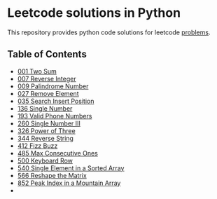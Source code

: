 # Leetcode solutions in Python

This repository provides python code solutions for leetcode [problems](https://leetcode.com/problemset/all/).

## Table of Contents
* [001 Two Sum](https://github.com/ipudu/leetcode-solutions/blob/master/solutions/001_two-sum.py)
* [007 Reverse Integer](https://github.com/ipudu/leetcode-solutions/blob/master/solutions/007_reverse-integer.py)
* [009 Palindrome Number](https://github.com/ipudu/leetcode-solutions/blob/master/solutions/009_palindrome-number.py)
* [027 Remove Element](https://github.com/ipudu/leetcode-solutions/blob/master/solutions/027_remove-element.py)
* [035 Search Insert Position](https://github.com/ipudu/leetcode-solutions/blob/master/solutions/035_search-insert-position.py)
* [136 Single Number](https://github.com/ipudu/leetcode-solutions/blob/master/solutions/136_single-number.py)
* [193 Valid Phone Numbers](https://github.com/ipudu/leetcode-solutions/blob/master/solutions/193_valid-phone-numbers.py)
* [260 Single Number III](https://github.com/ipudu/leetcode-solutions/blob/master/solutions/260_single-number-iii.py)
* [326 Power of Three](https://github.com/ipudu/leetcode-solutions/blob/master/solutions/326_power-of-three.py)
* [344 Reverse String](https://github.com/ipudu/leetcode-solutions/blob/master/solutions/344_reverse-string.py)
* [412 Fizz Buzz](https://github.com/ipudu/leetcode-solutions/blob/master/solutions/485_max-consecutive-ones.py)
* [485 Max Consecutive Ones](https://github.com/ipudu/leetcode-solutions/blob/master/solutions/485_max-consecutive-ones.py)
* [500 Keyboard Row](https://github.com/ipudu/leetcode-solutions/blob/master/solutions/500_keyboard-row.py)
* [540 Single Element in a Sorted Array](https://github.com/ipudu/leetcode-solutions/blob/master/solutions/540_single-element-in-a-sorted-array.py)
* [566 Reshape the Matrix](https://github.com/ipudu/leetcode-solutions/blob/master/solutions/566_reshape-the-matrix.py)
* [852 Peak Index in a Mountain Array](https://github.com/ipudu/leetcode-solutions/blob/master/solutions/852_peak-index-in-a-mountain-array.py)
* [](https://github.com/ipudu/leetcode-solutions/blob/master/solutions/)